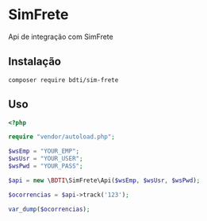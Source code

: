 # SimFrete
Api de integração com SimFrete

## Instalação
```composer require bdti/sim-frete```


## Uso
````php
<?php

require "vendor/autoload.php";

$wsEmp = "YOUR_EMP";
$wsUsr = "YOUR_USER";
$wsPwd = "YOUR_PASS";

$api = new \BDTI\SimFrete\Api($wsEmp, $wsUsr, $wsPwd);

$ocorrencias = $api->track('123');

var_dump($ocorrencias);
````
